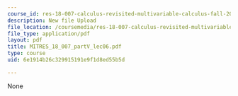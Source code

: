 ```yaml
---
course_id: res-18-007-calculus-revisited-multivariable-calculus-fall-2011
description: New file Upload
file_location: /coursemedia/res-18-007-calculus-revisited-multivariable-calculus-fall-2011/6e1914b26c329915191e9f1d8ed55b5d_MITRES_18_007_partV_lec06.pdf
file_type: application/pdf
layout: pdf
title: MITRES_18_007_partV_lec06.pdf
type: course
uid: 6e1914b26c329915191e9f1d8ed55b5d

---
```

None